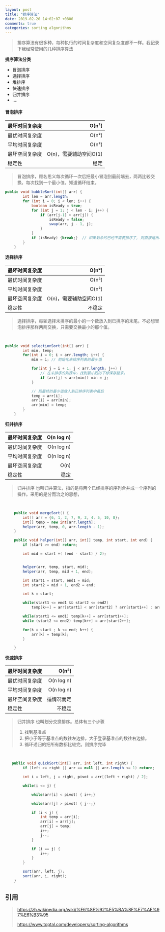 ```yaml
---
layout: post
title: "排序算法"
date: 2019-02-20 14:02:07 +0800
comments: true
categories: sorting algorithms
---
```


> 排序算法有很多种，每种执行的时间复杂度和空间复杂度都不一样。我记录下我经常使用的几种排序算法



**排序算法分类**

- 冒泡排序
- 选择排序
- 堆排序
- 快速排序
- 归并排序
- ….



#### 冒泡排序

| 最坏时间复杂度 |                  O(n²) |
| -------------- | ---------------------: |
| 最优时间复杂度 |                  O(n²) |
| 平均时间复杂度 |                  O(n²) |
| 最坏空间复杂度 | O(n)，需要辅助空间O(1) |
| 稳定性         |                   稳定 |

> 冒泡排序，顾名思义每次循环一次后把最小冒泡到最前端去，两两比较交换，每次找到一个最小值。知道循环结束。

```java
public void bubbleSort(int[] arr) {
        int len = arr.length;
        for (int i = 0; i < len; i++) {
            boolean isReady = true;
            for (int j = 1; j < len - i; j++) {
                if (arr[j-1] > arr[j]) {
                    isReady = false;
                    swap(arr, j - 1, j);
                }
            }
            if (isReady) {break;}  // 如果剩余的已经不需要排序了, 则直接退出.避免不必要的循环，提高效率
        }
    }
```



**选择排序**



| 最坏时间复杂度 |                  O(n²) |
| -------------- | ---------------------: |
| 最优时间复杂度 |                  O(n²) |
| 平均时间复杂度 |                  O(n²) |
| 最坏空间复杂度 | O(n)，需要辅助空间O(1) |
| 稳定性         |                 不稳定 |

> 选择排序，每轮选择未排序的最小的一个数放入到已排序的末尾。不必想冒泡排序那样两两交换，只需要交换最小的那个值。

​	

```java
public void selectionSort(int[] arr) {
        int min, temp;
        for(int i = 0; i < arr.length; i++) {
            min = i; // 初始化未排序列表的最小值

            for(int j = i + 1; j < arr.length; j++) {
                // 在未排序的列表中，找到最小数的下标保存起来。
                if (arr[j] < arr[min]) min = j;
            }

            // 把最终的最小值放入到已排序列表中最后
            temp = arr[i];
            arr[i] = arr[min];
            arr[min] = temp;
        }
    }
```





**归并排序**



| 最坏时间复杂度 | O(n log n) |
| -------------- | ---------: |
| 最优时间复杂度 | O(n log n) |
| 平均时间复杂度 | O(n log n) |
| 最坏空间复杂度 |       O(n) |
| 稳定性         |       稳定 |

> 归并排序 也叫归并算法，指的是将两个已经排序的序列合并成一个序列的操作。采用的是分而治之的思想，

​	

```java
    public void mergeSort() {
        int[] arr = {6, 1, 2, 7, 9, 3, 4, 5, 10, 8};
        int[] temp = new int[arr.length];
        helper(arr, temp, 0, arr.length - 1);
    }

    public void helper(int[] arr, int[] temp, int start, int end) {
        if (start >= end) return;

        int mid = start +( (end - start) / 2);


        helper(arr, temp, start, mid);
        helper(arr, temp, mid + 1, end);

        int start1 = start, end1 = mid;
        int start2 = mid + 1, end2 = end;

        int k = start;

        while(start1 <= end1 && start2 <= end2)
            temp[k++] = arr[start1] < arr[start2] ? arr[start1++] : arr[start2++];

        while(start1 <= end1) temp[k++] = arr[start1++];
        while (start2 <= end2) temp[k++] = arr[start2++];

        for(k = start ; k <= end; k++) {
            arr[k] = temp[k];
        }

    }
```



**快速排序**



| 最坏时间复杂度 |      O(n²) |
| -------------- | ---------: |
| 最优时间复杂度 | O(n log n) |
| 平均时间复杂度 | O(n log n) |
| 最坏空间复杂度 | 适情况而定 |
| 稳定性         |     不稳定 |

> 归并排序 也叫划分交换排序。总体有三个步骤
>
> 1. 找到基准点
> 2. 把小于等于基准点的数往左边排，大于登录基准点的数往右边排。
> 3. 循环递归的把所有数都比较完。则排序完毕

​	

```java
   public void quickSort(int[] arr, int left, int right) {
        if (left >= right || arr == null || arr.length <= 1) return;

        int i = left, j = right, pivot = arr[(left + right) / 2];

        while(i <= j) {

            while(arr[i] < pivot) { i++;}

            while(arr[j] > pivot) { j--;}

            if (i < j) {
                int temp = arr[i];
                arr[i] = arr[j];
                arr[j] = temp;
                i++;
                j--;
            }

            if (i == j) {
                i++;
            }
        }

        sort(arr, left, j);
        sort(arr, i, right);
    }

```



## 引用

> https://zh.wikipedia.org/wiki/%E6%8E%92%E5%BA%8F%E7%AE%97%E6%B3%95
>
> https://www.toptal.com/developers/sorting-algorithms





